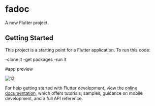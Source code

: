 # fadoc

A new Flutter project.

## Getting Started

This project is a starting point for a Flutter application.
To run this code:

-clone it
-get packages
-run it

#app preview

![12](https://user-images.githubusercontent.com/94393895/178794279-eda16336-e575-4c6a-91c3-8f04165fa208.jpg)



For help getting started with Flutter development, view the
[online documentation](https://docs.flutter.dev/), which offers tutorials,
samples, guidance on mobile development, and a full API reference.
